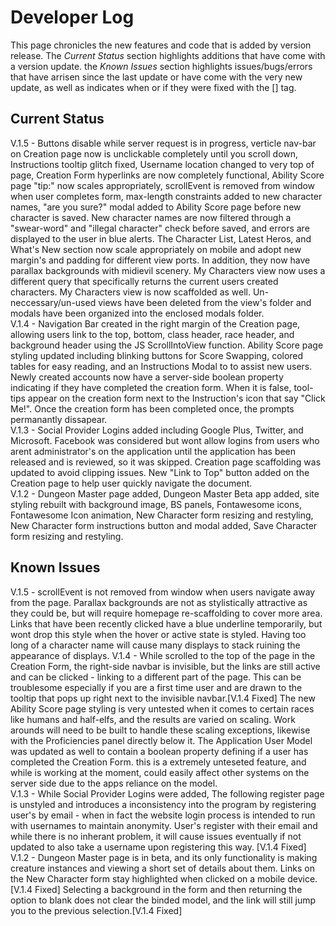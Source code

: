 # Developer Log
This page chronicles the new features and code that is added by version release. The *Current Status* section highlights additions that have come with a version update. the *Known Issues* section highlights issues/bugs/errors that have arrisen since the last update or have come with the very new update, as well as indicates when or if they were fixed with the [] tag.   

## Current Status
V.1.5 - Buttons disable while server request is in progress, verticle nav-bar on Creation page now is unclickable completely until you scroll down, Instructions tooltip glitch fixed, Username location changed to very top of page, Creation Form hyperlinks are now completely functional, Ability Score page "tip:" now scales appropriately, scrollEvent is removed from window when user completes form, max-length constraints added to new character names, "are you sure?" modal added to Ability Score page before new character is saved. New character names are now filtered through a "swear-word" and "illegal character" check before saved, and errors are displayed to the user in blue alerts. The Character List, Latest Heros, and What's New section now scale appropriately on mobile and adopt new margin's and padding for different view ports. In addition, they now have parallax backgrounds with midievil scenery. My Characters view now uses a different query that specifically returns the current users created characters. My Characters view is now scaffolded as well. Un-neccessary/un-used views have been deleted from the view's folder and modals have been organized into the enclosed modals folder.    
V.1.4 - Navigation Bar created in the right margin of the Creation page, allowing users link to the top, bottom, class header, race header, and background header using the JS ScrollIntoView function. Ability Score page styling updated including blinking buttons for Score Swapping, colored tables for easy reading, and an Instructions Modal to to assist new users. Newly created accounts now have a server-side boolean property indicating if they have completed the creation form. When it is false, tool-tips appear on the creation form next to the Instruction's icon that say "Click Me!". Once the creation form has been completed once, the prompts permanantly dissapear.   
V.1.3 - Social Provider Logins added including Google Plus, Twitter, and Microsoft. Facebook was considered but wont allow logins from users who arent administrator's on the application until the application has been released and is reviewed, so it was skipped. Creation page scaffolding was updated to avoid clipping issues. New "Link to Top" button added on the Creation page to help user quickly navigate the document.  
V.1.2 - Dungeon Master page added, Dungeon Master Beta app added, site styling rebuilt with background image, BS panels, Fontawesome icons, Fontawesome Icon animation, New Character form resizing and restyling, New Character form instructions button and modal added, Save Character form resizing and restyling. 

## Known Issues
V.1.5 - scrollEvent is not removed from window when users navigate away from the page. Parallax backgrounds are not as stylistically attractive as they could be, but will require homepage re-scaffolding to cover more area. Links that have been recently clicked have a blue underline temporarily, but wont drop this style when the hover or active state is styled. Having too long of a character name will cause many displays to stack ruining the appearance of displays. 
V.1.4 - While scrolled to the top of the page in the Creation Form, the right-side navbar is invisible, but the links are still active and can be clicked - linking to a different part of the page. This can be troublesome especially if you are a first time user and are drawn to the tooltip that pops up right next to the invisible navbar.[V.1.4 Fixed] The new Ability Score page styling is very untested when it comes to certain races like humans and half-elfs, and the results are varied on scaling. Work arounds will need to be built to handle these scaling exceptions, likewise with the Proficiencies panel directly below it. The Application User Model was updated as well to contain a boolean property defining if a user has completed the Creation Form. this is a extremely unteseted feature, and while is working at the moment, could easily affect other systems on the server side due to the apps reliance on the model.  
V.1.3 - While Social Provider Logins were added, The following register page is unstyled and introduces a inconsistency into the program by registering user's by email - when in fact the website login process is intended to run with usernames to maintain anonymity. User's register with their email and while there is no inherant problem, it will cause issues eventually if not updated to also take a username upon registering this way. [V.1.4 Fixed]  
V.1.2 - Dungeon Master page is in beta, and its only functionality is making creature instances and viewing a short set of details about them. Links on the New Character form stay highlighted when clicked on a mobile device.[V.1.4 Fixed] Selecting a background in the form and then returning the option to blank does not clear the binded model, and the link will still jump you to the previous selection.[V.1.4 Fixed]
